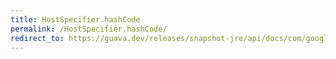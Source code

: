```yaml
---
title: HostSpecifier.hashCode
permalink: /HostSpecifier.hashCode/
redirect_to: https://guava.dev/releases/snapshot-jre/api/docs/com/google/common/net/HostSpecifier.html#hashCode--
---
```

